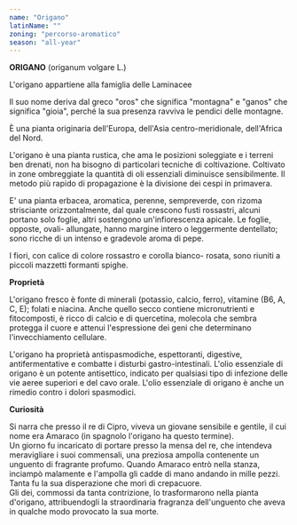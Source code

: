 ```yaml
---
name: "Origano"
latinName: ""
zoning: "percorso-aromatico"
season: "all-year"
---
```


**ORIGANO** (origanum volgare L.)

L'origano appartiene alla famiglia delle Laminacee

Il suo nome deriva dal greco "oros" che significa "montagna" e "ganos"
che significa "gioia", perché la sua presenza ravviva le pendici delle
montagne.

È una pianta originaria dell'Europa, dell'Asia centro-meridionale,
dell'Africa del Nord.

L'origano è una pianta rustica, che ama le posizioni soleggiate e i
terreni ben drenati, non ha bisogno di particolari tecniche di
coltivazione. Coltivato in zone ombreggiate la quantità di oli
essenziali diminuisce sensibilmente. Il metodo più rapido di
propagazione è la divisione dei cespi in primavera.

E' una pianta erbacea, aromatica, perenne, sempreverde, con rizoma
strisciante orizzontalmente, dal quale crescono fusti rossastri, alcuni
portano solo foglie, altri sostengono un'infiorescenza apicale. Le
foglie, opposte, ovali- allungate, hanno margine intero o leggermente
dentellato; sono ricche di un intenso e gradevole aroma di pepe.

I fiori, con calice di colore rossastro e corolla bianco- rosata, sono
riuniti a piccoli mazzetti formanti spighe.

**Proprietà**

L'origano fresco è fonte di minerali (potassio, calcio, ferro), vitamine
(B6, A, C, E); folati e niacina. Anche quello secco contiene
micronutrienti e fitocomposti, è ricco di calcio e di
quercetina, molecola che sembra protegga il cuore e attenui
l'espressione dei geni che determinano l'invecchiamento
cellulare.

L\'origano ha proprietà antispasmodiche, espettoranti,
digestive, antifermentative e combatte i disturbi gastro-intestinali.
L'olio essenziale di origano è un potente antisettico, indicato per
qualsiasi tipo di infezione delle vie aeree superiori e del cavo orale.
L'olio essenziale di origano è anche un rimedio contro i dolori
spasmodici.

**Curiosità**

Si narra che presso il re di Cipro, viveva un giovane sensibile e
gentile, il cui nome era Amaraco (in spagnolo l'origano ha questo
termine).\
Un giorno fu incaricato di portare presso la mensa del re, che intendeva
meravigliare i suoi commensali, una preziosa ampolla contenente un
unguento di fragrante profumo. Quando Amaraco entrò nella stanza,
inciampò malamente e l'ampolla gli cadde di mano andando in mille pezzi.
Tanta fu la sua disperazione che morì di crepacuore.\
Gli dei, commossi da tanta contrizione, lo trasformarono nella pianta
d'origano, attribuendogli la straordinaria fragranza dell'unguento che
aveva in qualche modo provocato la sua morte.
